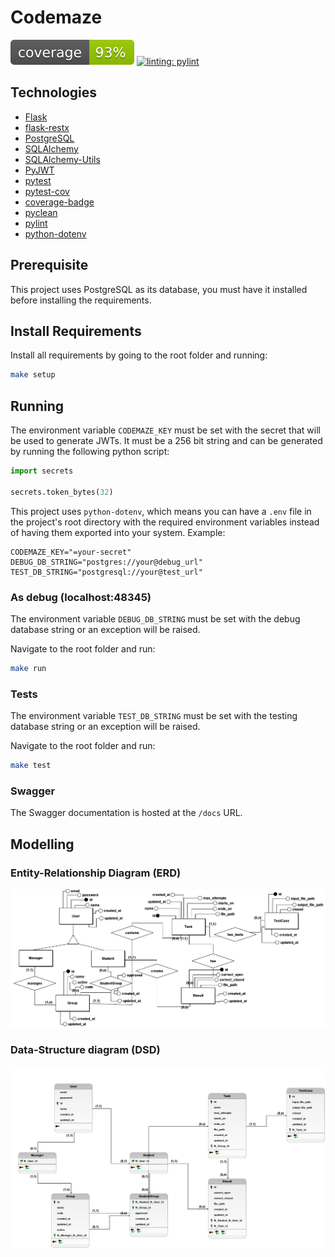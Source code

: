 # Codemaze

![coverage-badge](./metadata/coverage.svg) [![linting: pylint](https://img.shields.io/badge/linting-pylint-yellowgreen)](https://github.com/pylint-dev/pylint)

## Technologies
- [Flask](https://flask.palletsprojects.com/en/2.3.x/)
- [flask-restx](https://flask-restx.readthedocs.io/en/latest/)
- [PostgreSQL](https://www.postgresql.org)
- [SQLAlchemy](https://www.sqlalchemy.org)
- [SQLAlchemy-Utils](https://sqlalchemy-utils.readthedocs.io/en/latest/)
- [PyJWT](https://pyjwt.readthedocs.io/en/stable/)
- [pytest](https://docs.pytest.org/en/7.3.x/)
- [pytest-cov](https://pytest-cov.readthedocs.io)
- [coverage-badge](https://pypi.org/project/coverage-badge/)
- [pyclean](https://pypi.org/project/pyclean/)
- [pylint](https://pylint.readthedocs.io/en/latest/#)
- [python-dotenv](https://pypi.org/project/python-dotenv/)

## Prerequisite

This project uses PostgreSQL as its database, you must have it installed before installing the requirements.

## Install Requirements

Install all requirements by going to the root folder and running:

```bash
make setup
```

## Running

The environment variable `CODEMAZE_KEY` must be set with the secret that will be used to generate JWTs. It must be a 256 bit string and can be generated by running the following python script:

```python
import secrets

secrets.token_bytes(32)
```

This project uses `python-dotenv`, which means you can have a `.env` file in the project's root directory with the required environment variables instead of having them exported into your system. Example:

```
CODEMAZE_KEY="=your-secret"
DEBUG_DB_STRING="postgres://your@debug_url"
TEST_DB_STRING="postgresql://your@test_url"
```

### As debug (localhost:48345)

The environment variable `DEBUG_DB_STRING` must be set with the debug database string or an exception will be raised.

Navigate to the root folder and run:

```bash
make run
```

### Tests

The environment variable `TEST_DB_STRING` must be set with the testing database string or an exception will be raised.

Navigate to the root folder and run:

```bash
make test
```

### Swagger

The Swagger documentation is hosted at the `/docs` URL.

## Modelling

### Entity-Relationship Diagram (ERD)

![entity-relationship](./metadata/diagrama.png)

### Data-Structure diagram (DSD)

![data-structure](./metadata/logico.png)
